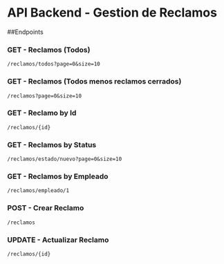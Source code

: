 ﻿# API Backend - Gestion de Reclamos
##Endpoints

### GET - Reclamos (Todos)
```
/reclamos/todos?page=0&size=10
```

### GET - Reclamos (Todos menos reclamos cerrados)
```
/reclamos?page=0&size=10
```

### GET - Reclamo by Id
```
/reclamos/{id}
```

### GET - Reclamos by Status
```
/reclamos/estado/nuevo?page=0&size=10
```

### GET - Reclamos by Empleado
```
/reclamos/empleado/1
```

### POST - Crear Reclamo
```
/reclamos
```

### UPDATE - Actualizar Reclamo
```
/reclamos/{id}
```

